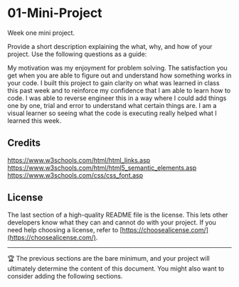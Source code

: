 # 01-Mini-Project
Week one mini project.

Provide a short description explaining the what, why, and how of your project. Use the following questions as a guide:

My motivation was my enjoyment for problem solving. The satisfaction you get when you are able to figure out and understand how something works in your code. I built this project to gain clarity on what was learned in class this past week and to reinforce my confidence that I am able to learn how to code. I was able to reverse engineer this in a way where I could add things one by one, trial and error to understand what certain things are. I am a visual learner so seeing what the code is executing really helped what I learned this week.

## Credits

https://www.w3schools.com/html/html_links.asp
https://www.w3schools.com/html/html5_semantic_elements.asp
https://www.w3schools.com/css/css_font.asp

## License

The last section of a high-quality README file is the license. This lets other developers know what they can and cannot do with your project. If you need help choosing a license, refer to [https://choosealicense.com/](https://choosealicense.com/).

---

🏆 The previous sections are the bare minimum, and your project will ultimately determine the content of this document. You might also want to consider adding the following sections.
